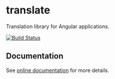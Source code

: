# translate

Translation library for Angular applications.

[![Build Status](https://dev.azure.com/ngstack/translate/_apis/build/status/ngstack.translate?branchName=master)](https://dev.azure.com/ngstack/translate/_build/latest?definitionId=1&branchName=master)

## Documentation

See [online documentation](https://ngstack-translate.netlify.com) for more details.
